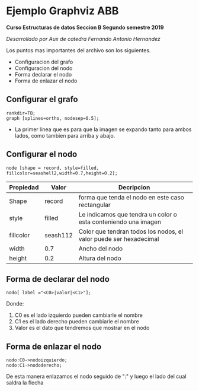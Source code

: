 # Ejemplo Graphviz ABB

**Curso Estructuras de datos Seccion B Segundo semestre 2019** 

*Desarrollado por Aux de catedra Fernando Antonio Hernandez*



Los puntos mas importantes del archivo son los siguientes.

 - Configuracion del grafo
 - Configuracion del nodo
 - Forma declarar el nodo
 - Forma de enlazar el nodo

## Configurar el grafo

    rankdir=TB;
    graph [splines=ortho, nodesep=0.5];

 - La primer linea que es para que la imagen se expando tanto para ambos lados, como tambien para arriba y abajo.


## Configurar el nodo

    node [shape = record, style=filled, fillcolor=seashell2,width=0.7,height=0.2];
    

|Propiedad|Valor  |Decripcion|
|--|--|--|
|Shape|record|forma que tenda el nodo en este caso rectangular|
|style|filled|Le indicamos que tendra un color o esta conteniendo una imagen|
|fillcolor|seash112|Color que tendran todos los nodos, el valor puede ser hexadecimal
|width|0.7|Ancho del nodo
|height|0.2|Altura del nodo





## Forma de declarar del nodo

    nodo[ label ="<C0>|valor|<C1>"];
Donde:

 1.  C0 es el lado izquierdo pueden cambiarle el nombre
 2. C1 es el lado derecho pueden cambiarle el nombre
 3. Valor es el dato que tendremos que mostrar en el nodo 

## Forma de enlazar el nodo

    nodo:C0->nodoizquierdo;
    nodo:C1->nododerecho;
De esta manera enlazamos el nodo seguido de ":" y luego el lado del cual saldra la flecha



